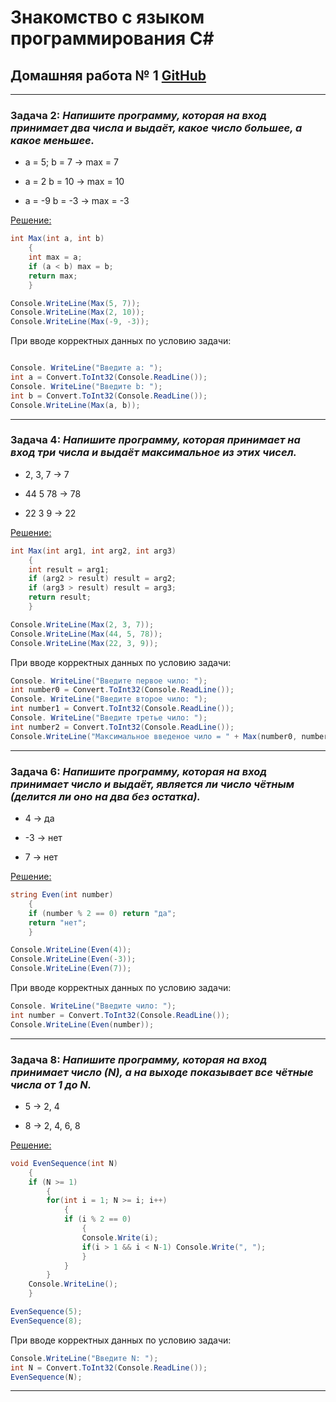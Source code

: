 # Знакомство с языком программирования С#
## Домашняя работа № 1 [GitHub](https://github.com/Kazitsyn/GB_familiarity_with_programming_languages/tree/main/Home_work_1)
***
### Задача 2: *Напишите программу, которая на вход принимает два числа и выдаёт, какое число большее, а какое меньшее.*

* a = 5; b = 7 -> max = 7

* a = 2 b = 10 -> max = 10

* a = -9 b = -3 -> max = -3

[Решение:](https://github.com/Kazitsyn/GB_familiarity_with_programming_languages/tree/main/Home_work_1/HWQ1)
```c#
int Max(int a, int b)
    {
    int max = a;
    if (a < b) max = b;
    return max;
    }

Console.WriteLine(Max(5, 7));
Console.WriteLine(Max(2, 10));
Console.WriteLine(Max(-9, -3));
```
При вводе корректных данных по условию задачи:
```c#

Console. WriteLine("Введите a: ");
int a = Convert.ToInt32(Console.ReadLine());
Console. WriteLine("Введите b: ");
int b = Convert.ToInt32(Console.ReadLine());
Console.WriteLine(Max(a, b));
```
***
### Задача 4: *Напишите программу, которая принимает на вход три числа и выдаёт максимальное из этих чисел.*

* 2, 3, 7 -> 7

* 44 5 78 -> 78

* 22 3 9 -> 22

[Решение:](https://github.com/Kazitsyn/GB_familiarity_with_programming_languages/tree/main/Home_work_1/HWQ2)
```c#
int Max(int arg1, int arg2, int arg3)
    {
    int result = arg1;
    if (arg2 > result) result = arg2;
    if (arg3 > result) result = arg3;
    return result;
    }

Console.WriteLine(Max(2, 3, 7));
Console.WriteLine(Max(44, 5, 78));
Console.WriteLine(Max(22, 3, 9));
```
При вводе корректных данных по условию задачи:

```c#
Console. WriteLine("Введите первое чило: ");
int number0 = Convert.ToInt32(Console.ReadLine());
Console. WriteLine("Введите второе чило: ");
int number1 = Convert.ToInt32(Console.ReadLine());
Console. WriteLine("Введите третье чило: ");
int number2 = Convert.ToInt32(Console.ReadLine());
Console.WriteLine("Максимальное введеное чило = " + Max(number0, number1, number2));
```
***
### Задача 6: *Напишите программу, которая на вход принимает число и выдаёт, является ли число чётным (делится ли оно на два без остатка).*

* 4 -> да

* -3 -> нет

* 7 -> нет

[Решение:](https://github.com/Kazitsyn/GB_familiarity_with_programming_languages/tree/main/Home_work_1/HWQ3)
```c#
string Even(int number)
    {
    if (number % 2 == 0) return "да";  
    return "нет";
    }

Console.WriteLine(Even(4));
Console.WriteLine(Even(-3));
Console.WriteLine(Even(7));
```
При вводе корректных данных по условию задачи:
```c#
Console. WriteLine("Введите чило: ");
int number = Convert.ToInt32(Console.ReadLine());
Console.WriteLine(Even(number));
```
***
### Задача 8: *Напишите программу, которая на вход принимает число (N), а на выходе показывает все чётные числа от 1 до N.*

* 5 -> 2, 4

* 8 -> 2, 4, 6, 8

[Решение:](https://github.com/Kazitsyn/GB_familiarity_with_programming_languages/tree/main/Home_work_1/HWQ4)
```c#
void EvenSequence(int N)
    {
    if (N >= 1)
        {
        for(int i = 1; N >= i; i++)
            {
            if (i % 2 == 0)
                {
                Console.Write(i);
                if(i > 1 && i < N-1) Console.Write(", ");
                } 
            }
        }
    Console.WriteLine();
    }

EvenSequence(5);
EvenSequence(8);
```
При вводе корректных данных по условию задачи:
```c#
Console.WriteLine("Введите N: ");
int N = Convert.ToInt32(Console.ReadLine());
EvenSequence(N);
```
***